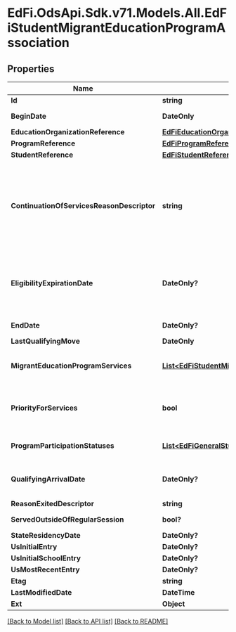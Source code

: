 # EdFi.OdsApi.Sdk.v71.Models.All.EdFiStudentMigrantEducationProgramAssociation

## Properties

Name | Type | Description | Notes
------------ | ------------- | ------------- | -------------
**Id** | **string** |  | [optional] 
**BeginDate** | **DateOnly** | The earliest date the student is involved with the program. Typically, this is the date the student becomes eligible for the program. | 
**EducationOrganizationReference** | [**EdFiEducationOrganizationReference**](EdFiEducationOrganizationReference.md) |  | 
**ProgramReference** | [**EdFiProgramReference**](EdFiProgramReference.md) |  | 
**StudentReference** | [**EdFiStudentReference**](EdFiStudentReference.md) |  | 
**ContinuationOfServicesReasonDescriptor** | **string** | The \&quot;continuation of services\&quot; provision found in Section 1304(e) of the statute provides that (1) a child who ceases to be a migratory child during a school term shall be eligible for services until the end of such term; (2) a child who is no longer a migratory child may continue to receive services for one additional school year, but only if comparable services are not available through other programs; and (3) secondary school students who were eligible for services in secondary school may continue to be served through credit accrual programs until graduation. Only students who received services at any time during their 36 month eligibility period may continue to receive services (not necessarily the same service). | [optional] 
**EligibilityExpirationDate** | **DateOnly?** | The eligibility expiration date is used to determine end of eligibility and to account for a child&#39;s eligibility expiring earlier than 36 months from the child&#39;s QAD. A child&#39;s eligibility would end earlier than 36 months from the child&#39;s QAD, if the child is no longer entitled to a free public education (e.g., graduated with a high school diploma, obtained a high school equivalency diploma (HSED), or for other reasons as determined by states&#39; requirements), or if the child passes away. | [optional] 
**EndDate** | **DateOnly?** | The month, day, and year on which the student exited the program or stopped receiving services. | [optional] 
**LastQualifyingMove** | **DateOnly** | Date the last qualifying move occurred; used to compute MEP status. | 
**MigrantEducationProgramServices** | [**List&lt;EdFiStudentMigrantEducationProgramAssociationMigrantEducationProgramService&gt;**](EdFiStudentMigrantEducationProgramAssociationMigrantEducationProgramService.md) | An unordered collection of studentMigrantEducationProgramAssociationMigrantEducationProgramServices. Indicates the service(s) being provided to the student by the migrant education program. | [optional] 
**PriorityForServices** | **bool** | Report migratory children who are classified as having \&quot;priority for services\&quot; because they are failing, or most at risk of failing to meet the state&#39;s challenging state academic content standards and challenging state student academic achievement standards, and their education has been interrupted during the regular school year. | 
**ProgramParticipationStatuses** | [**List&lt;EdFiGeneralStudentProgramAssociationProgramParticipationStatus&gt;**](EdFiGeneralStudentProgramAssociationProgramParticipationStatus.md) | An unordered collection of generalStudentProgramAssociationProgramParticipationStatuses. The status of the student&#39;s program participation. | [optional] 
**QualifyingArrivalDate** | **DateOnly?** | The qualifying arrival date (QAD) is the date the child joins the worker who has already moved, or the date when the worker joins the child who has already moved. The QAD is the date that the child&#39;s eligibility for the MEP begins. The QAD is not affected by subsequent non-qualifying moves. | [optional] 
**ReasonExitedDescriptor** | **string** | The reason the student left the program within a school or district. | [optional] 
**ServedOutsideOfRegularSession** | **bool?** | Indicates whether the student received services during the summer session or between sessions. | [optional] 
**StateResidencyDate** | **DateOnly?** | The verified state residency for the student. | [optional] 
**UsInitialEntry** | **DateOnly?** | The month, day, and year on which the student first entered the U.S. | [optional] 
**UsInitialSchoolEntry** | **DateOnly?** | The month, day, and year on which the student first entered a U.S. school. | [optional] 
**UsMostRecentEntry** | **DateOnly?** | The month, day, and year of the student&#39;s most recent entry into the U.S. | [optional] 
**Etag** | **string** | A unique system-generated value that identifies the version of the resource. | [optional] 
**LastModifiedDate** | **DateTime** | The date and time the resource was last modified. | [optional] 
**Ext** | **Object** | Extensions to the StudentMigrantEducationProgramAssociation entity. | [optional] 

[[Back to Model list]](../README.md#documentation-for-models) [[Back to API list]](../README.md#documentation-for-api-endpoints) [[Back to README]](../README.md)

